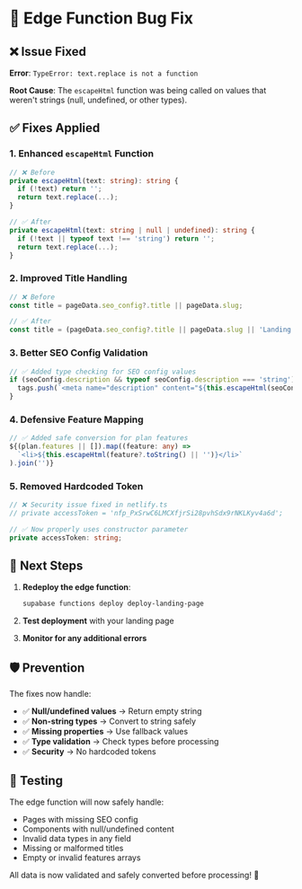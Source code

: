 # 🔧 Edge Function Bug Fix

## ❌ Issue Fixed

**Error**: `TypeError: text.replace is not a function`

**Root Cause**: The `escapeHtml` function was being called on values that weren't strings (null, undefined, or other types).

## ✅ Fixes Applied

### 1. **Enhanced `escapeHtml` Function**
```typescript
// ❌ Before
private escapeHtml(text: string): string {
  if (!text) return '';
  return text.replace(...);
}

// ✅ After  
private escapeHtml(text: string | null | undefined): string {
  if (!text || typeof text !== 'string') return '';
  return text.replace(...);
}
```

### 2. **Improved Title Handling**
```typescript
// ❌ Before
const title = pageData.seo_config?.title || pageData.slug;

// ✅ After
const title = (pageData.seo_config?.title || pageData.slug || 'Landing Page').toString();
```

### 3. **Better SEO Config Validation**
```typescript
// ✅ Added type checking for SEO config values
if (seoConfig.description && typeof seoConfig.description === 'string') {
  tags.push(`<meta name="description" content="${this.escapeHtml(seoConfig.description)}">`);
}
```

### 4. **Defensive Feature Mapping**
```typescript
// ✅ Added safe conversion for plan features
${(plan.features || []).map((feature: any) => 
  `<li>${this.escapeHtml(feature?.toString() || '')}</li>`
).join('')}
```

### 5. **Removed Hardcoded Token**
```typescript
// ❌ Security issue fixed in netlify.ts
// private accessToken = 'nfp_PxSrwC6LMCXfjrSi28pvhSdx9rNKLKyv4a6d';

// ✅ Now properly uses constructor parameter
private accessToken: string;
```

## 🚀 Next Steps

1. **Redeploy the edge function**:
   ```bash
   supabase functions deploy deploy-landing-page
   ```

2. **Test deployment** with your landing page

3. **Monitor for any additional errors**

## 🛡️ Prevention

The fixes now handle:
- ✅ **Null/undefined values** → Return empty string
- ✅ **Non-string types** → Convert to string safely  
- ✅ **Missing properties** → Use fallback values
- ✅ **Type validation** → Check types before processing
- ✅ **Security** → No hardcoded tokens

## 🧪 Testing

The edge function will now safely handle:
- Pages with missing SEO config
- Components with null/undefined content
- Invalid data types in any field
- Missing or malformed titles
- Empty or invalid features arrays

All data is now validated and safely converted before processing! 🎯
